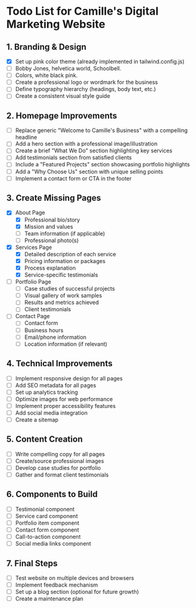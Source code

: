 # Todo List for Camille's Digital Marketing Website

## 1. Branding & Design
- [x] Set up pink color theme (already implemented in tailwind.config.js)
- [ ] Bobby Jones, helvetica world, Schoolbell.
- [ ] Colors, white black pink.
- [ ] Create a professional logo or wordmark for the business
- [ ] Define typography hierarchy (headings, body text, etc.)
- [ ] Create a consistent visual style guide

## 2. Homepage Improvements
- [ ] Replace generic "Welcome to Camille's Business" with a compelling headline
- [ ] Add a hero section with a professional image/illustration
- [ ] Create a brief "What We Do" section highlighting key services
- [ ] Add testimonials section from satisfied clients
- [ ] Include a "Featured Projects" section showcasing portfolio highlights
- [ ] Add a "Why Choose Us" section with unique selling points
- [ ] Implement a contact form or CTA in the footer

## 3. Create Missing Pages
- [x] About Page
  - [x] Professional bio/story
  - [x] Mission and values
  - [ ] Team information (if applicable)
  - [ ] Professional photo(s)

- [x] Services Page
  - [x] Detailed description of each service
  - [x] Pricing information or packages
  - [x] Process explanation
  - [x] Service-specific testimonials

- [ ] Portfolio Page
  - [ ] Case studies of successful projects
  - [ ] Visual gallery of work samples
  - [ ] Results and metrics achieved
  - [ ] Client testimonials

- [ ] Contact Page
  - [ ] Contact form
  - [ ] Business hours
  - [ ] Email/phone information
  - [ ] Location information (if relevant)

## 4. Technical Improvements
- [ ] Implement responsive design for all pages
- [ ] Add SEO metadata for all pages
- [ ] Set up analytics tracking
- [ ] Optimize images for web performance
- [ ] Implement proper accessibility features
- [ ] Add social media integration
- [ ] Create a sitemap

## 5. Content Creation
- [ ] Write compelling copy for all pages
- [ ] Create/source professional images
- [ ] Develop case studies for portfolio
- [ ] Gather and format client testimonials

## 6. Components to Build
- [ ] Testimonial component
- [ ] Service card component
- [ ] Portfolio item component
- [ ] Contact form component
- [ ] Call-to-action component
- [ ] Social media links component

## 7. Final Steps
- [ ] Test website on multiple devices and browsers
- [ ] Implement feedback mechanism
- [ ] Set up a blog section (optional for future growth)
- [ ] Create a maintenance plan
